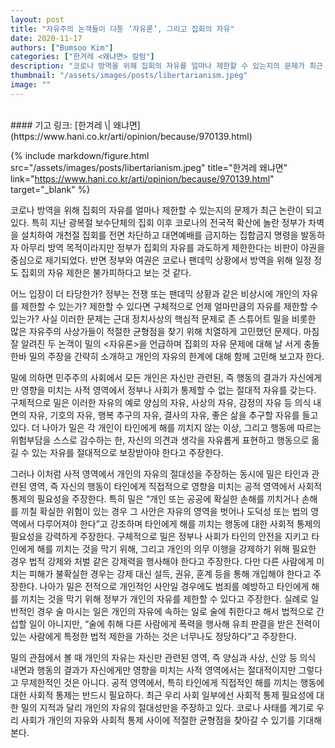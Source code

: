 ```yaml
---
layout: post
title: "자유주의 논객들이 다툰 ‘자유론’, 그리고 집회의 자유"
date: 2020-11-17
authors: ["Bumsoo Kim"]
categories: ["한겨레 <왜냐면> 칼럼"]
description: "코로나 방역을 위해 집회의 자유를 얼마나 제한할 수 있는지의 문제가 최근 논란이 되고 있다. 특히 지난 광복절 보수단체의 집회 이후 코로나의 전국적 확산에 놀란 정부가 차벽을 설치하여 개천절 집회를 전면 차단하고 대면예배를 금지하는 집합금지 명령을 발동하자 아무리 방역 목적이라지만 정부가 집회의 자유를 과도하게 제한한다는 비판이 야권을 중심으로 제기되었다."
thumbnail: "/assets/images/posts/libertarianism.jpeg"
image: ""
---
```


<br>
#### 기고 링크: [한겨레 \| 왜냐면](https://www.hani.co.kr/arti/opinion/because/970139.html)

{% include markdown/figure.html src="/assets/images/posts/libertarianism.jpeg" title="한겨레 왜냐면" link="https://www.hani.co.kr/arti/opinion/because/970139.html" target="_blank" %}

코로나 방역을 위해 집회의 자유를 얼마나 제한할 수 있는지의 문제가 최근 논란이 되고 있다. 특히 지난 광복절 보수단체의 집회 이후 코로나의 전국적 확산에 놀란 정부가 차벽을 설치하여 개천절 집회를 전면 차단하고 대면예배를 금지하는 집합금지 명령을 발동하자 아무리 방역 목적이라지만 정부가 집회의 자유를 과도하게 제한한다는 비판이 야권을 중심으로 제기되었다. 반면 정부와 여권은 코로나 팬데믹 상황에서 방역을 위해 일정 정도 집회의 자유 제한은 불가피하다고 보는 것 같다.

어느 입장이 더 타당한가? 정부는 전쟁 또는 팬데믹 상황과 같은 비상시에 개인의 자유를 제한할 수 있는가? 제한할 수 있다면 구체적으로 언제 얼마만큼의 자유를 제한할 수 있는가? 사실 이러한 문제는 근대 정치사상의 핵심적 문제로 존 스튜어트 밀을 비롯한 많은 자유주의 사상가들이 적절한 균형점을 찾기 위해 치열하게 고민했던 문제다. 마침 잘 알려진 두 논객이 밀의 <자유론>을 언급하며 집회의 자유 문제에 대해 날 서게 충돌한바 밀의 주장을 간략히 소개하고 개인의 자유의 한계에 대해 함께 고민해 보고자 한다.

밀에 의하면 민주주의 사회에서 모든 개인은 자신만 관련된, 즉 행동의 결과가 자신에게만 영향을 미치는 사적 영역에서 정부나 사회가 통제할 수 없는 절대적 자유를 갖는다. 구체적으로 밀은 이러한 자유의 예로 양심의 자유, 사상의 자유, 감정의 자유 등 의식 내면의 자유, 기호의 자유, 행복 추구의 자유, 결사의 자유, 좋은 삶을 추구할 자유를 들고 있다. 더 나아가 밀은 각 개인이 타인에게 해를 끼치지 않는 이상, 그리고 행동에 따르는 위험부담을 스스로 감수하는 한, 자신의 의견과 생각을 자유롭게 표현하고 행동으로 옮길 수 있는 자유를 절대적으로 보장받아야 한다고 주장한다.

그러나 이처럼 사적 영역에서 개인의 자유의 절대성을 주장하는 동시에 밀은 타인과 관련된 영역, 즉 자신의 행동이 타인에게 직접적으로 영향을 미치는 공적 영역에서 사회적 통제의 필요성을 주장한다. 특히 밀은 “개인 또는 공공에 확실한 손해를 끼치거나 손해를 끼칠 확실한 위험이 있는 경우 그 사안은 자유의 영역을 벗어나 도덕성 또는 법의 영역에서 다루어져야 한다”고 강조하며 타인에게 해를 끼치는 행동에 대한 사회적 통제의 필요성을 강력하게 주장한다. 구체적으로 밀은 정부나 사회가 타인의 안전을 지키고 타인에게 해를 끼치는 것을 막기 위해, 그리고 개인의 의무 이행을 강제하기 위해 필요한 경우 법적 강제와 처벌 같은 강제력을 행사해야 한다고 주장한다. 다만 다른 사람에게 미치는 피해가 불확실한 경우는 강제 대신 설득, 권유, 훈계 등을 통해 개입해야 한다고 주장한다. 나아가 밀은 전적으로 개인적인 사안일 경우에도 범죄를 예방하고 타인에게 해를 끼치는 것을 막기 위해 정부가 개인의 자유를 제한할 수 있다고 주장한다. 실례로 일반적인 경우 술 마시는 일은 개인의 자유에 속하는 일로 술에 취한다고 해서 법적으로 간섭할 일이 아니지만, “술에 취해 다른 사람에게 폭력을 행사해 유죄 판결을 받은 전력이 있는 사람에게 특정한 법적 제한을 가하는 것은 너무나도 정당하다”고 주장한다.

밀의 관점에서 볼 때 개인의 자유는 자신만 관련된 영역, 즉 양심과 사상, 신앙 등 의식 내면과 행동의 결과가 자신에게만 영향을 미치는 사적 영역에서는 절대적이지만 그렇다고 무제한적인 것은 아니다. 공적 영역에서, 특히 타인에게 직접적인 해를 끼치는 행동에 대한 사회적 통제는 반드시 필요하다. 최근 우리 사회 일부에선 사회적 통제 필요성에 대한 밀의 지적과 달리 개인의 자유의 절대성만을 주장하고 있다. 코로나 사태를 계기로 우리 사회가 개인의 자유와 사회적 통제 사이에 적절한 균형점을 찾아갈 수 있기를 기대해 본다.

<br>
